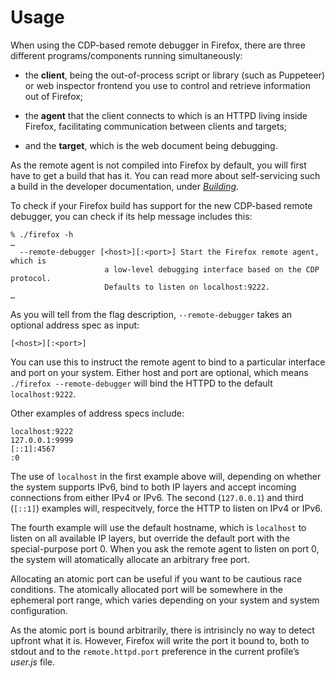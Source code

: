 Usage
=====

When using the CDP-based remote debugger in Firefox, there are
three different programs/components running simultaneously:

  * the __client__, being the out-of-process script or library
    (such as Puppeteer) or web inspector frontend you use to control
    and retrieve information out of Firefox;

  * the __agent__ that the client connects to which is an HTTPD living
    inside Firefox, facilitating communication between clients
    and targets;

  * and the __target__, which is the web document being debugging.

As the remote agent is not compiled into Firefox by default, you
will first have to get a build that has it.  You can read more
about self-servicing such a build in the developer documentation,
under [_Building_].

To check if your Firefox build has support for the new CDP-based
remote debugger, you can check if its help message includes this:

	% ./firefox -h
	…
	  --remote-debugger [<host>][:<port>] Start the Firefox remote agent, which is 
	                     a low-level debugging interface based on the CDP protocol.
	                     Defaults to listen on localhost:9222.
	…

As you will tell from the flag description, `--remote-debugger`
takes an optional address spec as input:

	[<host>][:<port>]

You can use this to instruct the remote agent to bind to a particular
interface and port on your system.  Either host and port are optional,
which means `./firefox --remote-debugger` will bind the HTTPD to
the default `localhost:9222`.

Other examples of address specs include:

	localhost:9222
	127.0.0.1:9999
	[::1]:4567
	:0

The use of `localhost` in the first example above will, depending
on whether the system supports IPv6, bind to both IP layers and
accept incoming connections from either IPv4 or IPv6.  The second
(`127.0.0.1`) and third (`[::1]`) examples will, respecitvely,
force the HTTP to listen on IPv4 or IPv6.

The fourth example will use the default hostname, which is `localhost`
to listen on all available IP layers, but override the default port
with the special-purpose port 0.  When you ask the remote agent to
listen on port 0, the system will atomatically allocate an arbitrary
free port.

Allocating an atomic port can be useful if you want to be cautious
race conditions.  The atomically allocated port will be somewhere
in the ephemeral port range, which varies depending on your system
and system configuration.

As the atomic port is bound arbitrarily, there is intrisincly no
way to detect upfront what it is.  However, Firefox will write the
port it bound to, both to stdout and to the `remote.httpd.port`
preference in the current profile’s _user.js_ file.

[_Building_]: ./Building.html
